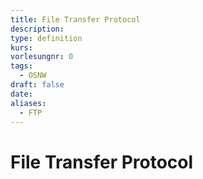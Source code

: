 ```yaml
---
title: File Transfer Protocol
description: 
type: definition
kurs: 
vorlesungnr: 0
tags:
  - OSNW
draft: false
date: 
aliases:
  - FTP
---
```

# File Transfer Protocol
